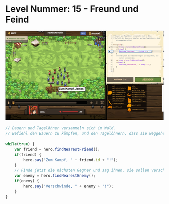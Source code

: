 # Level Nummer: 15 - Freund und Feind

![Screenshot of the level](welt2-level15.png)

```js
// Bauern und Tagelöhner versammeln sich im Wald.
// Befiehl den Bauern zu kämpfen, und den Tagelöhnern, dass sie weggehen sollen!

while(true) {
    var friend = hero.findNearestFriend();
    if(friend) {
        hero.say("Zum Kampf, " + friend.id + "!");
    }
    // Finde jetzt die nächsten Gegner und sag ihnen, sie sollen verschwinden.
    var enemy = hero.findNearestEnemy();
    if(enemy) {
        hero.say("Verschwinde, " + enemy + "!");
    }
}
```